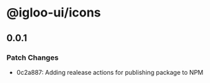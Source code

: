 # @igloo-ui/icons

## 0.0.1
### Patch Changes

- 0c2a887: Adding realease actions for publishing package to NPM
